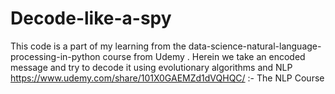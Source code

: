 # Decode-like-a-spy
This code is a part of my learning from the data-science-natural-language-processing-in-python course from Udemy . Herein we take an encoded message and try to decode it using evolutionary algorithms and NLP
https://www.udemy.com/share/101X0GAEMZd1dVQHQC/ :- The NLP Course
